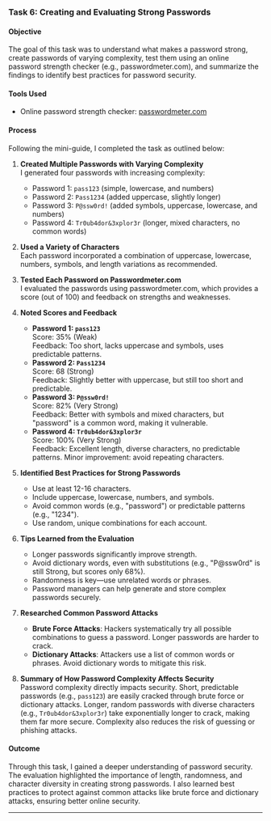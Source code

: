 ### Task 6: Creating and Evaluating Strong Passwords

#### Objective
The goal of this task was to understand what makes a password strong, create passwords of varying complexity, test them using an online password strength checker (e.g., passwordmeter.com), and summarize the findings to identify best practices for password security.

#### Tools Used
- Online password strength checker: [passwordmeter.com](https://passwordmeter.com)

#### Process
Following the mini-guide, I completed the task as outlined below:

1. **Created Multiple Passwords with Varying Complexity**  
   I generated four passwords with increasing complexity:  
   - Password 1: `pass123` (simple, lowercase, and numbers)  
   - Password 2: `Pass1234` (added uppercase, slightly longer)  
   - Password 3: `P@ssw0rd!` (added symbols, uppercase, lowercase, and numbers)  
   - Password 4: `Tr0ub4dor&3xplor3r` (longer, mixed characters, no common words)

2. **Used a Variety of Characters**  
   Each password incorporated a combination of uppercase, lowercase, numbers, symbols, and length variations as recommended.

3. **Tested Each Password on Passwordmeter.com**  
   I evaluated the passwords using passwordmeter.com, which provides a score (out of 100) and feedback on strengths and weaknesses.

4. **Noted Scores and Feedback**  
   - **Password 1: `pass123`**  
     Score: 35% (Weak)  
     Feedback: Too short, lacks uppercase and symbols, uses predictable patterns.  
   - **Password 2: `Pass1234`**  
     Score: 68 (Strong)  
     Feedback: Slightly better with uppercase, but still too short and predictable.  
   - **Password 3: `P@ssw0rd!`**  
     Score: 82% (Very Strong)  
     Feedback: Better with symbols and mixed characters, but "password" is a common word, making it vulnerable.  
   - **Password 4: `Tr0ub4dor&3xplor3r`**  
     Score: 100% (Very Strong)  
     Feedback: Excellent length, diverse characters, no predictable patterns. Minor improvement: avoid repeating characters.

5. **Identified Best Practices for Strong Passwords**  
   - Use at least 12-16 characters.  
   - Include uppercase, lowercase, numbers, and symbols.  
   - Avoid common words (e.g., "password") or predictable patterns (e.g., "1234").  
   - Use random, unique combinations for each account.

6. **Tips Learned from the Evaluation**  
   - Longer passwords significantly improve strength.  
   - Avoid dictionary words, even with substitutions (e.g., "P@ssw0rd" is still Strong, but scores only 68%).  
   - Randomness is key—use unrelated words or phrases.  
   - Password managers can help generate and store complex passwords securely.

7. **Researched Common Password Attacks**  
   - **Brute Force Attacks**: Hackers systematically try all possible combinations to guess a password. Longer passwords are harder to crack.  
   - **Dictionary Attacks**: Attackers use a list of common words or phrases. Avoid dictionary words to mitigate this risk.

8. **Summary of How Password Complexity Affects Security**  
   Password complexity directly impacts security. Short, predictable passwords (e.g., `pass123`) are easily cracked through brute force or dictionary attacks. Longer, random passwords with diverse characters (e.g., `Tr0ub4dor&3xplor3r`) take exponentially longer to crack, making them far more secure. Complexity also reduces the risk of guessing or phishing attacks.

#### Outcome
Through this task, I gained a deeper understanding of password security. The evaluation highlighted the importance of length, randomness, and character diversity in creating strong passwords. I also learned best practices to protect against common attacks like brute force and dictionary attacks, ensuring better online security.

---
